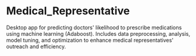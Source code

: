 # Medical_Representative
Desktop app for predicting doctors' likelihood to prescribe medications using machine learning (Adaboost). Includes data preprocessing, analysis, model tuning, and optimization to enhance medical representatives' outreach and efficiency.
